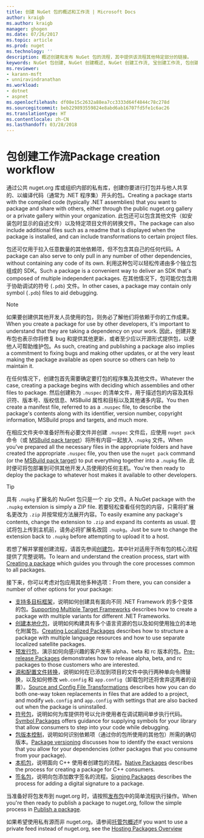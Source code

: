```yaml
---
title: 创建 NuGet 包的概述和工作流 | Microsoft Docs
author: kraigb
ms.author: kraigb
manager: ghogen
ms.date: 07/26/2017
ms.topic: article
ms.prod: nuget
ms.technology: ''
description: 概述创建和发布 NuGet 包的流程，其中提供该流程其他特定部分的链接。
keywords: NuGet 包创建, NuGet 创建概述, NuGet 创建工作流, 宝创建工作流, 包创建概述.
ms.reviewer:
- karann-msft
- unniravindranathan
ms.workload:
- dotnet
- aspnet
ms.openlocfilehash: df08e15c2632a88ea7cc3333d64f4844c78c278d
ms.sourcegitcommit: beb229893559824e8abd6ab16707fd5fe1c6ac26
ms.translationtype: HT
ms.contentlocale: zh-CN
ms.lasthandoff: 03/28/2018
---
```

# <a name="package-creation-workflow"></a><span data-ttu-id="18f45-104">包创建工作流</span><span class="sxs-lookup"><span data-stu-id="18f45-104">Package creation workflow</span></span>

<span data-ttu-id="18f45-105">通过公共 nuget.org 库或组织内部的私有库，创建你要进行打包并与他人共享的、以编译代码（通常为 .NET 程序集）开头的包。</span><span class="sxs-lookup"><span data-stu-id="18f45-105">Creating a package starts with the compiled code (typically .NET assemblies) that you want to package and share with others, either through the public nuget.org gallery or a private gallery within your organization.</span></span> <span data-ttu-id="18f45-106">此包还可以包含其他文件（如安装包时显示的自述文件）以及特定项目文件的转换文件。</span><span class="sxs-lookup"><span data-stu-id="18f45-106">The package can also include additional files such as a readme that is displayed when the package is installed, and can include transformations to certain project files.</span></span>

<span data-ttu-id="18f45-107">包还可仅用于拉入任意数量的其他依赖项，但不包含其自己的任何代码。</span><span class="sxs-lookup"><span data-stu-id="18f45-107">A package can also serve to only pull in any number of other dependencies, without containing any code of its own.</span></span> <span data-ttu-id="18f45-108">利用这种包可以轻松传递由多个独立包组成的 SDK。</span><span class="sxs-lookup"><span data-stu-id="18f45-108">Such a package is a convenient way to deliver an SDK that's composed of multiple independent packages.</span></span> <span data-ttu-id="18f45-109">在其他情况下，包可能仅包含用于协助调试的符号 (`.pdb`) 文件。</span><span class="sxs-lookup"><span data-stu-id="18f45-109">In other cases, a package may contain only symbol (`.pdb`) files to aid debugging.</span></span>

> [!Note]
> <span data-ttu-id="18f45-110">如果要创建供其他开发人员使用的包，则务必了解他们将依赖于你的工作成果。</span><span class="sxs-lookup"><span data-stu-id="18f45-110">When you create a package for use by other developers, it's important to understand that they are taking a dependency on your work.</span></span> <span data-ttu-id="18f45-111">因此，创建并发布包也表示你将修复 bug 和提供其他更新，或者至少应以开源形式提供包，以便他人可帮助维护包。</span><span class="sxs-lookup"><span data-stu-id="18f45-111">As such, creating and publishing a package also implies a commitment to fixing bugs and making other updates, or at the very least making the package available as open source so others can help to maintain it.</span></span>

<span data-ttu-id="18f45-112">在任何情况下，创建包首先需要确定要打包的程序集及其他文件。</span><span class="sxs-lookup"><span data-stu-id="18f45-112">Whatever the case, creating a package begins with deciding which assemblies and other files to package.</span></span> <span data-ttu-id="18f45-113">然后创建称为 `.nuspec` 的清单文件，用于描述包的内容及其标识符、版本号、版权信息、MSBuild 属性和目标以及其他诸多内容。</span><span class="sxs-lookup"><span data-stu-id="18f45-113">You then create a manifest file, referred to as a `.nuspec` file, to describe the package's contents along with its identifier, version number, copyright information, MSBuild props and targets, and much more.</span></span>

<span data-ttu-id="18f45-114">在相应文件夹中准备好所有必要文件并创建 `.nuspec` 文件后，应使用 `nuget pack` 命令（或 [MSBuild pack target](../reference/msbuild-targets.md)）将所有内容一起放入 `.nupkg` 文件。</span><span class="sxs-lookup"><span data-stu-id="18f45-114">When you've prepared all the necessary files in the appropriate folders and have created the appropriate `.nuspec` file, you then use the `nuget pack` command (or the [MSBuild pack target](../reference/msbuild-targets.md)) to put everything together into a `.nupkg` file.</span></span> <span data-ttu-id="18f45-115">此时便可将包部署到可供其他开发人员使用的任何主机。</span><span class="sxs-lookup"><span data-stu-id="18f45-115">You're then ready to deploy the package to whatever host makes it available to other developers.</span></span>

> [!Tip]
> <span data-ttu-id="18f45-116">具有 `.nupkg` 扩展名的 NuGet 包只是一个 zip 文件。</span><span class="sxs-lookup"><span data-stu-id="18f45-116">A NuGet package with the `.nupkg` extension is simply a ZIP file.</span></span> <span data-ttu-id="18f45-117">若要轻松查看任何包的内容，只需将扩展名更改为 `.zip` 并按常规方法展开内容。</span><span class="sxs-lookup"><span data-stu-id="18f45-117">To easily examine any package's contents, change the extension to `.zip` and expand its contents as usual.</span></span> <span data-ttu-id="18f45-118">尝试将包上传到主机前，请务必将扩展名改回 `.nupkg`。</span><span class="sxs-lookup"><span data-stu-id="18f45-118">Just be sure to change the extension back to `.nupkg` before attempting to upload it to a host.</span></span>

<span data-ttu-id="18f45-119">若想了解并掌握创建流程，请首先参阅[创建包](../create-packages/creating-a-package.md)，其中针对适用于所有包的核心流程提供了完整说明。</span><span class="sxs-lookup"><span data-stu-id="18f45-119">To learn and understand the creation process, start with [Creating a package](../create-packages/creating-a-package.md) which guides you through the core processes common to all packages.</span></span>

<span data-ttu-id="18f45-120">接下来，你可以考虑对包应用其他多种选项：</span><span class="sxs-lookup"><span data-stu-id="18f45-120">From there, you can consider a number of other options for your package:</span></span>

- <span data-ttu-id="18f45-121">[支持多目标框架](../create-packages/supporting-multiple-target-frameworks.md)，说明如何创建具有面向不同 .NET Framework 的多个变体的包。</span><span class="sxs-lookup"><span data-stu-id="18f45-121">[Supporting Multiple Target Frameworks](../create-packages/supporting-multiple-target-frameworks.md) describes how to create a package with multiple variants for different .NET Frameworks.</span></span>
- <span data-ttu-id="18f45-122">[创建本地化包](../create-packages/creating-localized-packages.md)，说明如何构建具有多个语言资源的包以及如何使用独立的本地化附属包。</span><span class="sxs-lookup"><span data-stu-id="18f45-122">[Creating Localized Packages](../create-packages/creating-localized-packages.md) describes how to structure a package with multiple language resources and how to use separate localized satellite packages.</span></span>
- <span data-ttu-id="18f45-123">[预发行包](../create-packages/prerelease-packages.md)，演示如何向感兴趣的客户发布 alpha、beta 和 rc 版本的包。</span><span class="sxs-lookup"><span data-stu-id="18f45-123">[Pre-release Packages](../create-packages/prerelease-packages.md) demonstrates how to release alpha, beta, and rc packages to those customers who are interested.</span></span>
- <span data-ttu-id="18f45-124">[源和配置文件转换](../create-packages/source-and-config-file-transformations.md)，说明如何在已添加到项目的文件中执行两种单向令牌替换，以及如何修改 `web.config` 和 `app.config`（卸载包时还将舍弃这两者的设置）。</span><span class="sxs-lookup"><span data-stu-id="18f45-124">[Source and Config File Transformations](../create-packages/source-and-config-file-transformations.md) describes how you can do both one-way token replacements in files that are added to a project, and modify `web.config` and `app.config` with settings that are also backed out when the package is uninstalled.</span></span>
- <span data-ttu-id="18f45-125">[符号包](../create-packages/symbol-packages.md)，说明如何为库提供符号以允许使用者在调试期间单步执行代码。</span><span class="sxs-lookup"><span data-stu-id="18f45-125">[Symbol Packages](../create-packages/symbol-packages.md) offers guidance for supplying symbols for your library that allow consumers to step into your code while debugging.</span></span>
- <span data-ttu-id="18f45-126">[包版本控制](../reference/package-versioning.md)，说明如何识别依赖项（通过你的包所使用的其他包）所需的确切版本。</span><span class="sxs-lookup"><span data-stu-id="18f45-126">[Package versioning](../reference/package-versioning.md) discusses how to identify the exact versions that you allow for your dependencies (other packages that you consume from your package).</span></span>
- <span data-ttu-id="18f45-127">[本机包](../create-packages/native-packages.md)，说明面向 C++ 使用者创建包的流程。</span><span class="sxs-lookup"><span data-stu-id="18f45-127">[Native Packages](../create-packages/native-packages.md) describes the process for creating a package for C++ consumers.</span></span>
- <span data-ttu-id="18f45-128">[签名包](../create-packages/sign-a-package.md)，说明向包添加数字签名的流程。</span><span class="sxs-lookup"><span data-stu-id="18f45-128">[Signing Packages](../create-packages/sign-a-package.md) describes the process for adding a digital signature to a package.</span></span>

<span data-ttu-id="18f45-129">当准备好将包发布到 nuget.org 时，请按照[发布包](../create-packages/publish-a-package.md)中的简单流程执行操作。</span><span class="sxs-lookup"><span data-stu-id="18f45-129">When you're then ready to publish a package to nuget.org, follow the simple process in [Publish a package](../create-packages/publish-a-package.md).</span></span>

<span data-ttu-id="18f45-130">如果希望使用私有源而非 nuget.org，请参阅[托管包概述](../hosting-packages/overview.md)</span><span class="sxs-lookup"><span data-stu-id="18f45-130">If you want to use a private feed instead of nuget.org, see the [Hosting Packages Overview](../hosting-packages/overview.md)</span></span>
